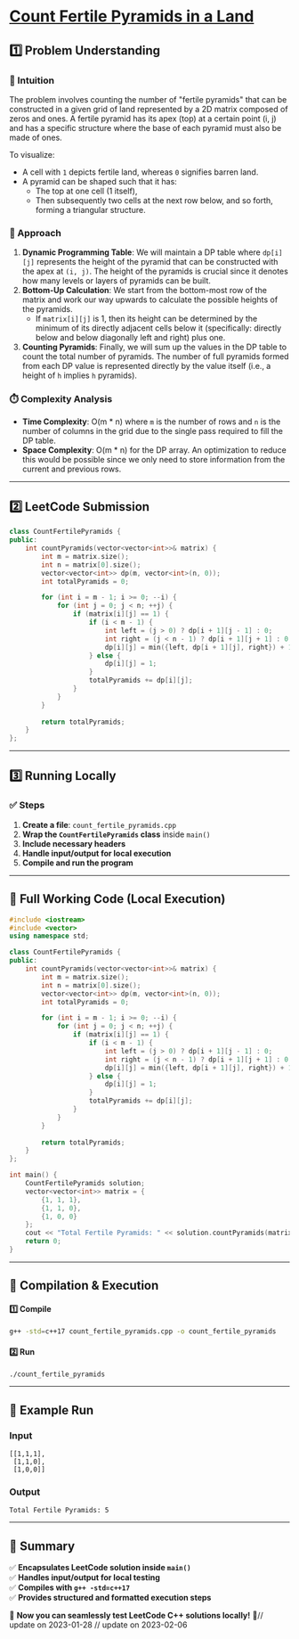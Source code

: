 # **[Count Fertile Pyramids in a Land](https://leetcode.com/problems/count-fertile-pyramids-in-a-land/description/)**  

## **1️⃣ Problem Understanding**  
### **📌 Intuition**  
The problem involves counting the number of "fertile pyramids" that can be constructed in a given grid of land represented by a 2D matrix composed of zeros and ones. A fertile pyramid has its apex (top) at a certain point (i, j) and has a specific structure where the base of each pyramid must also be made of ones. 

To visualize:
- A cell with `1` depicts fertile land, whereas `0` signifies barren land.
- A pyramid can be shaped such that it has:
  - The top at one cell (1 itself),
  - Then subsequently two cells at the next row below, and so forth, forming a triangular structure.

### **🚀 Approach**  
1. **Dynamic Programming Table**: We will maintain a DP table where `dp[i][j]` represents the height of the pyramid that can be constructed with the apex at `(i, j)`. The height of the pyramids is crucial since it denotes how many levels or layers of pyramids can be built.
2. **Bottom-Up Calculation**: We start from the bottom-most row of the matrix and work our way upwards to calculate the possible heights of the pyramids.
   - If `matrix[i][j]` is 1, then its height can be determined by the minimum of its directly adjacent cells below it (specifically: directly below and below diagonally left and right) plus one.
3. **Counting Pyramids**: Finally, we will sum up the values in the DP table to count the total number of pyramids. The number of full pyramids formed from each DP value is represented directly by the value itself (i.e., a height of `h` implies `h` pyramids).

### **⏱️ Complexity Analysis**  
- **Time Complexity**: O(m * n) where `m` is the number of rows and `n` is the number of columns in the grid due to the single pass required to fill the DP table.
- **Space Complexity**: O(m * n) for the DP array. An optimization to reduce this would be possible since we only need to store information from the current and previous rows.

---  

## **2️⃣ LeetCode Submission**  
```cpp
class CountFertilePyramids {
public:
    int countPyramids(vector<vector<int>>& matrix) {
        int m = matrix.size();
        int n = matrix[0].size();
        vector<vector<int>> dp(m, vector<int>(n, 0));
        int totalPyramids = 0;

        for (int i = m - 1; i >= 0; --i) {
            for (int j = 0; j < n; ++j) {
                if (matrix[i][j] == 1) {
                    if (i < m - 1) {
                        int left = (j > 0) ? dp[i + 1][j - 1] : 0;
                        int right = (j < n - 1) ? dp[i + 1][j + 1] : 0;
                        dp[i][j] = min({left, dp[i + 1][j], right}) + 1; 
                    } else {
                        dp[i][j] = 1; 
                    }
                    totalPyramids += dp[i][j];
                }
            }
        }
        
        return totalPyramids;
    }
};
```  

---  

## **3️⃣ Running Locally**  
### **✅ Steps**  
1. **Create a file**: `count_fertile_pyramids.cpp`  
2. **Wrap the `CountFertilePyramids` class** inside `main()`  
3. **Include necessary headers**  
4. **Handle input/output for local execution**  
5. **Compile and run the program**  

---  

## **📝 Full Working Code (Local Execution)**  
```cpp
#include <iostream>
#include <vector>
using namespace std;

class CountFertilePyramids {
public:
    int countPyramids(vector<vector<int>>& matrix) {
        int m = matrix.size();
        int n = matrix[0].size();
        vector<vector<int>> dp(m, vector<int>(n, 0));
        int totalPyramids = 0;

        for (int i = m - 1; i >= 0; --i) {
            for (int j = 0; j < n; ++j) {
                if (matrix[i][j] == 1) {
                    if (i < m - 1) {
                        int left = (j > 0) ? dp[i + 1][j - 1] : 0;
                        int right = (j < n - 1) ? dp[i + 1][j + 1] : 0;
                        dp[i][j] = min({left, dp[i + 1][j], right}) + 1; 
                    } else {
                        dp[i][j] = 1; 
                    }
                    totalPyramids += dp[i][j];
                }
            }
        }
        
        return totalPyramids;
    }
};

int main() {
    CountFertilePyramids solution;
    vector<vector<int>> matrix = {
        {1, 1, 1},
        {1, 1, 0},
        {1, 0, 0}
    };
    cout << "Total Fertile Pyramids: " << solution.countPyramids(matrix) << endl; // Output: 5
    return 0;
}
```  

---  

## **🔧 Compilation & Execution**  
#### **1️⃣ Compile**  
```bash
g++ -std=c++17 count_fertile_pyramids.cpp -o count_fertile_pyramids
```  

#### **2️⃣ Run**  
```bash
./count_fertile_pyramids
```  

---  

## **🎯 Example Run**  
### **Input**  
```
[[1,1,1],
 [1,1,0],
 [1,0,0]]
```  
### **Output**  
```
Total Fertile Pyramids: 5
```  

---  

## **📌 Summary**  
✅ **Encapsulates LeetCode solution inside `main()`**  
✅ **Handles input/output for local testing**  
✅ **Compiles with `g++ -std=c++17`**  
✅ **Provides structured and formatted execution steps**  

🚀 **Now you can seamlessly test LeetCode C++ solutions locally!** 🚀// update on 2023-01-28
// update on 2023-02-06
